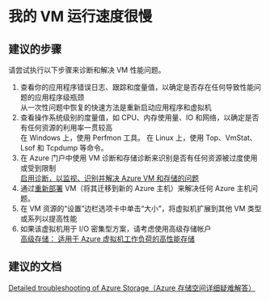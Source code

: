 <properties 
    pageTitle="My VM is slow"
    description="我的 VM 运行速度很慢"
    service="microsoft.compute"
    resource="virtualmachines"
    authors="kasparks"
    displayOrder="7"
    selfHelpType="resource"
    supportTopicIds=""
    resourceTags="windows, linux"    
    productPesIds=""
    cloudEnvironments="public"
/>


# 我的 VM 运行速度很慢

## **建议的步骤**
请尝试执行以下步骤来诊断和解决 VM 性能问题。

1. 查看你的应用程序错误日志、跟踪和度量值，以确定是否存在任何导致性能问题的应用程序级瓶颈 <br>
从一次性问题中恢复的快速方法是重新启动应用程序和虚拟机
2. 查看操作系统级别的度量值，如 CPU、内存使用量、IO 和网络，以确定是否有任何资源的利用率一贯较高 <br>
在 Windows 上，使用 Perfmon 工具。 在 Linux 上，使用 Top、VmStat、 Lsof 和 Tcpdump 等命令。
3. 在 Azure 门户中使用 VM 诊断和存储诊断来识别是否有任何资源被过度使用或受到限制 <br>
[启用诊断，以监视、识别并解决 Azure VM 和存储的问题](http://aka.ms/azurevmperf)
4. 通过[重新部署](data-blade:Microsoft_Azure_Compute.VirtualMachineRedeploy) VM（将其迁移到新的 Azure 主机）来解决任何 Azure 主机问题。
5. 在 VM 资源的“设置”边栏选项卡中单击“大小”，将虚拟机扩展到其他 VM 类型或系列以提高性能
6. 如果该虚拟机用于 I/O 密集型方案，请考虑使用高级存储帐户 <br>
[高级存储： 适用于 Azure 虚拟机工作负荷的高性能存储](https://azure.microsoft.com/documentation/articles/storage-premium-storage-preview-portal/)

## **建议的文档**
[Detailed troubleshooting of Azure Storage（Azure 存储空间详细疑难解答）](https://azure.microsoft.com/documentation/articles/storage-monitoring-diagnosing-troubleshooting/)


<!--HONumber=Jun16_HO5-->


